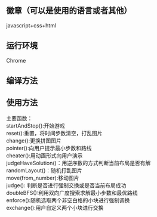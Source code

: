 ## 徽章（可以是使用的语言或者其他）  
javascript+css+html  
## 运行环境  
Chrome
## 编译方法  

## 使用方法  
主要函数：  
startAndStop():开始游戏  
reset():重置，将时间步数清空，打乱图片  
change():更换拼图图片  
pointer():向用户提示最小步数和路线  
cheater():用动画形式向用户演示  
judgeHaveSolution()：用逆序数的方式判断当前布局是否有解  
randomLayout()：随机打乱图片  
move(from_number):移动图片  
judge(): 判断是否进行强制交换或是否当前布局成功  
doubleBFS():利用双向广度搜索求解最小步数和最优路线  
enforce():随机选取两个非空白格的小块进行强制调换  
exchange():用户自定义两个小块进行交换
